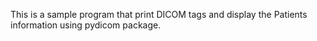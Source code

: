 This is a sample program that print DICOM tags and display the Patients information using pydicom package. 
